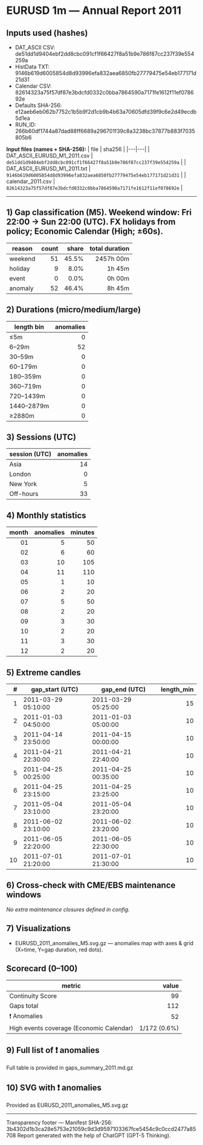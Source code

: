 # EURUSD 1m — Annual Report 2011

## Inputs used (hashes)
- DAT_ASCII CSV: de51dd1d9404ebf2dd8cbc091cf1f66427f8a51b9e786f87cc237f39e554259a
- HistData TXT: 9146b619d6005854d8d93996efa832aea6850fb27779475e54eb177171d21d31
- Calendar CSV: 82614323a75f57df87e3bdcfd0332c0bba7864590a7171fe1612f11ef078692e
- Defaults SHA-256: e12aeb6eb062b7752c1b5b9f2d1cb9b4b63a70605dfd39f9c6e2d49ecdb5d1ea
- RUN_ID: 266b60df1744a87dad88ff6689a296701f39c8a3238bc37877b883f7035805b6

**Input files (names + SHA-256):**
| file | sha256 |
|---|---|
| DAT_ASCII_EURUSD_M1_2011.csv | `de51dd1d9404ebf2dd8cbc091cf1f66427f8a51b9e786f87cc237f39e554259a` |
| DAT_ASCII_EURUSD_M1_2011.txt | `9146b619d6005854d8d93996efa832aea6850fb27779475e54eb177171d21d31` |
| calendar_2011.csv | `82614323a75f57df87e3bdcfd0332c0bba7864590a7171fe1612f11ef078692e` |

---
## 1) Gap classification (M5). Weekend window: Fri 22:00 → Sun 22:00 (UTC). FX holidays from policy; Economic Calendar (High; ±60s).
| reason | count | share | total duration |
|---|---:|---:|---:|
| weekend | 51 | 45.5% | 2457h 00m |
| holiday | 9 | 8.0% | 1h 45m |
| event | 0 | 0.0% | 0h 00m |
| anomaly | 52 | 46.4% | 8h 45m |

## 2) Durations (micro/medium/large)
| length bin | anomalies |
|---|---:|
| ≤5m | 0 |
| 6–29m | 52 |
| 30–59m | 0 |
| 60–179m | 0 |
| 180–359m | 0 |
| 360–719m | 0 |
| 720–1439m | 0 |
| 1440–2879m | 0 |
| ≥2880m | 0 |

## 3) Sessions (UTC)
| session (UTC) | anomalies |
|---|---:|
| Asia | 14 |
| London | 0 |
| New York | 5 |
| Off-hours | 33 |

## 4) Monthly statistics
| month | anomalies | minutes |
|---:|---:|---:|
| 01 | 5 | 50 |
| 02 | 6 | 60 |
| 03 | 10 | 105 |
| 04 | 11 | 110 |
| 05 | 1 | 10 |
| 06 | 2 | 20 |
| 07 | 5 | 50 |
| 08 | 2 | 20 |
| 09 | 3 | 30 |
| 10 | 2 | 20 |
| 11 | 3 | 30 |
| 12 | 2 | 20 |

## 5) Extreme candles
| # | gap_start (UTC) | gap_end (UTC) | length_min |
|---:|---|---|---:|
| 1 | 2011-03-29 05:10:00 | 2011-03-29 05:25:00 | 15 |
| 2 | 2011-01-03 04:50:00 | 2011-01-03 05:00:00 | 10 |
| 3 | 2011-04-14 23:50:00 | 2011-04-15 00:00:00 | 10 |
| 4 | 2011-04-21 22:30:00 | 2011-04-21 22:40:00 | 10 |
| 5 | 2011-04-25 00:25:00 | 2011-04-25 00:35:00 | 10 |
| 6 | 2011-04-25 23:15:00 | 2011-04-25 23:25:00 | 10 |
| 7 | 2011-05-04 23:10:00 | 2011-05-04 23:20:00 | 10 |
| 8 | 2011-06-02 23:10:00 | 2011-06-02 23:20:00 | 10 |
| 9 | 2011-06-05 22:20:00 | 2011-06-05 22:30:00 | 10 |
| 10 | 2011-07-01 21:20:00 | 2011-07-01 21:30:00 | 10 |

## 6) Cross-check with CME/EBS maintenance windows
_No extra maintenance closures defined in config._

## 7) Visualizations
- EURUSD_2011_anomalies_M5.svg.gz — anomalies map with axes & grid (X=time, Y=gap duration, red dots).

## Scorecard (0–100)
| metric | value |
|---|---:|
| Continuity Score | 99 |
| Gaps total | 112 |
| ❗ Anomalies | 52 |
| High events coverage (Economic Calendar) | 1/172 (0.6%) |


## 9) Full list of ❗ anomalies
Full table is provided in gaps_summary_2011.md.gz

## 10) SVG with ❗ anomalies
Provided as EURUSD_2011_anomalies_M5.svg.gz

---
Transparency footer
— Manifest SHA-256: 3b4302d1b3ca28e5753e21059c9d3d9597103367fce5454c9c0ccd2477a85708 Report generated with the help of ChatGPT (GPT-5 Thinking).
